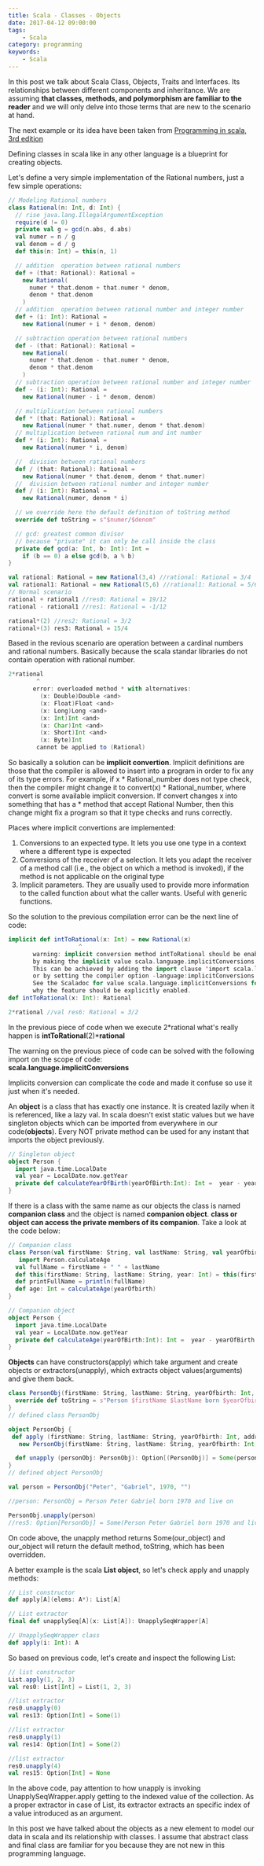 ```yaml
---
title: Scala - Classes - Objects
date: 2017-04-12 09:00:00
tags:
    - Scala
category: programming
keywords:
    - Scala
---
```

In this post we talk about Scala Class, Objects, Traits and Interfaces. Its relationships between different components and inheritance. We are assuming **that classes, methods, and polymorphism are familiar to the reader** and we will only delve into those terms that are new to the scenario at hand.

The next example or its idea have been taken from [Programming in scala, 3rd edition](https://www.amazon.co.uk/Programming-Scala-3rd-Martin-Odersky/dp/0981531687)

Defining classes in scala like in any other language  is a blueprint for creating objects.

Let's define a very simple implementation of the Rational numbers, just a few simple operations:

```scala
// Modeling Rational numbers 
class Rational(n: Int, d: Int) {
  // rise java.lang.IllegalArgumentException
  require(d != 0)
  private val g = gcd(n.abs, d.abs)
  val numer = n / g
  val denom = d / g
  def this(n: Int) = this(n, 1)

  // addition  operation between rational numbers
  def + (that: Rational): Rational =
    new Rational(
      numer * that.denom + that.numer * denom,
      denom * that.denom
    )
  // addition  operation between rational number and integer number
  def + (i: Int): Rational =
    new Rational(numer + i * denom, denom)

  // subtraction operation between rational numbers
  def - (that: Rational): Rational =
    new Rational(
      numer * that.denom - that.numer * denom,
      denom * that.denom
    )
  // subtraction operation between rational number and integer number
  def - (i: Int): Rational =
    new Rational(numer - i * denom, denom)

  // multiplication between rational numbers
  def * (that: Rational): Rational =
    new Rational(numer * that.numer, denom * that.denom)
  // multiplication between rational num and int number
  def * (i: Int): Rational =
    new Rational(numer * i, denom)

  //  division between rational numbers
  def / (that: Rational): Rational =
    new Rational(numer * that.denom, denom * that.numer)
  //  division between rational number and integer number
  def / (i: Int): Rational =
    new Rational(numer, denom * i)

  // we override here the default definition of toString method
  override def toString = s"$numer/$denom"

  // gcd: greatest common divisor
  // because "private" it can only be call inside the class
  private def gcd(a: Int, b: Int): Int =
    if (b == 0) a else gcd(b, a % b)
}

val rational: Rational = new Rational(3,4) //rational: Rational = 3/4
val rational1: Rational = new Rational(5,6) //rational1: Rational = 5/6
// Normal scenario
rational + rational1 //res0: Rational = 19/12
rational - rational1 //res1: Rational = -1/12

rational*(2) //res2: Rational = 3/2
rational+(3) res3: Rational = 15/4

```
Based in the revious scenario are operation between a cardinal numbers and rational numbers. Basically because the scala standar libraries do not contain operation with rational number. 
```scala
2*rational
        ^
       error: overloaded method * with alternatives:
         (x: Double)Double <and>
         (x: Float)Float <and>
         (x: Long)Long <and>
         (x: Int)Int <and>
         (x: Char)Int <and>
         (x: Short)Int <and>
         (x: Byte)Int
        cannot be applied to (Rational)

```

So basically a solution can be **implicit convertion**. Implicit definitions are those that the compiler is allowed to insert into a program in order to fix any of its type errors. For example, if x * Rational_number does not type check, then the compiler might change it
to convert(x) * Rational_number, where convert is some available implicit conversion. If convert changes x into something that has a * method that accept Rational Number, then this change might fix a program so that it type checks and runs correctly. 

Places where implicit convertions are implemented:

1. Conversions to an expected type. It lets you use one type in a context where a different type is expected
2. Conversions of the receiver of a selection. It lets you adapt the receiver of a method call (i.e., the object on which a method is invoked), if the method is not applicable on the original type
3. Implicit parameters. They are usually used to provide more information to the called function about what the caller wants. Useful with generic functions. 

So the solution to the previous compilation error can be the next line of code:

```scala
implicit def intToRational(x: Int) = new Rational(x)
                    ^
       warning: implicit conversion method intToRational should be enabled
       by making the implicit value scala.language.implicitConversions visible.
       This can be achieved by adding the import clause 'import scala.language.implicitConversions'
       or by setting the compiler option -language:implicitConversions.
       See the Scaladoc for value scala.language.implicitConversions for a discussion
       why the feature should be explicitly enabled.
def intToRational(x: Int): Rational

2*rational //val res6: Rational = 3/2
```
In the previous piece of code when we execute 2*rational what's really happen is **intToRational**(2)***rational**

The  warning on the previous piece of code can be solved with the following import on the scope of code:\
**scala.language.implicitConversions**

Implicits conversion can complicate the code and made it confuse so use it just when it's needed.

An **object** is a class that has exactly one instance. It is created lazily when it is referenced, like a lazy val. In scala doesn't exist static values but we have singleton objects which can be imported from everywhere in our code(**objects**). Every NOT private method can be used for any instant that imports the object previously. 

```scala
// Singleton object
object Person {
  import java.time.LocalDate
  val year = LocalDate.now.getYear
  private def calculateYearOfBirth(yearOfBirth:Int): Int =  year - yearOfBirth
}
```

If there is a class with the same name as our objects the class is named **companion class** and the object is named **companion object**. **class or object can access the private members of its companion**. Take a look at the code below:

```scala 
// Companion class
class Person(val firstName: String, val lastName: String, val yearOfbirth: Int, val address: String) {
   import Person.calculateAge
  val fullName = firstName + " " + lastName
  def this(firstName: String, lastName: String, year: Int) = this(firstName, lastName, year ,"")
  def printFullName = println(fullName)
  def age: Int = calculateAge(yearOfbirth)
}

// Companion object
object Person {
  import java.time.LocalDate
  val year = LocalDate.now.getYear
  private def calculateAge(yearOfBirth:Int): Int =  year - yearOfBirth
}
``` 

**Objects** can have constructors(apply) which take argument and create objects or extractors(unapply), which extracts object values(arguments) and give them back.   

```scala 
class PersonObj(firstName: String, lastName: String, yearOfbirth: Int, address: String){
  override def toString = s"Person $firstName $lastName born $yearOfbirth and live on $address"
}
// defined class PersonObj

object PersonObj {
 def apply (firstName: String, lastName: String, yearOfbirth: Int, address: String) =
   new PersonObj(firstName: String, lastName: String, yearOfbirth: Int, address: String)

  def unapply (personObj: PersonObj): Option[(PersonObj)] = Some(personObj)
}
// defined object PersonObj

val person = PersonObj("Peter", "Gabriel", 1970, "")

//person: PersonObj = Person Peter Gabriel born 1970 and live on

PersonObj.unapply(person)
//res5: Option[PersonObj] = Some(Person Peter Gabriel born 1970 and live on )
```

On code above, the unapply method returns Some(our_object) and  our_object will return the default method, toString, which has been overridden.

A better example is the scala **List object**, so let's check apply and unapply methods:

```scala
// List constructor
def apply[A](elems: A*): List[A]

// List extractor 
final def unapplySeq[A](x: List[A]): UnapplySeqWrapper[A]

// UnapplySeqWrapper class 
def apply(i: Int): A
```
So based on previous code, let's create and inspect the following List:

```scala
// list constructor 
List.apply(1, 2, 3)
val res0: List[Int] = List(1, 2, 3)

//list extractor 
res0.unapply(0)
val res13: Option[Int] = Some(1)

//list extractor 
res0.unapply(1)
val res14: Option[Int] = Some(2)

//list extractor 
res0.unapply(4)
val res15: Option[Int] = None
```

In the above code, pay attention to how unapply is invoking UnapplySeqWrapper.apply getting to the indexed value of the collection. As a proper extractor in case of List, its extractor extracts an specific index of a value introduced as an argument.

In this post we have talked about the objects as a new element to model our data in scala and its relationship with classes. I assume that abstract class and final class are familiar for you because they are not new in this programming language.
